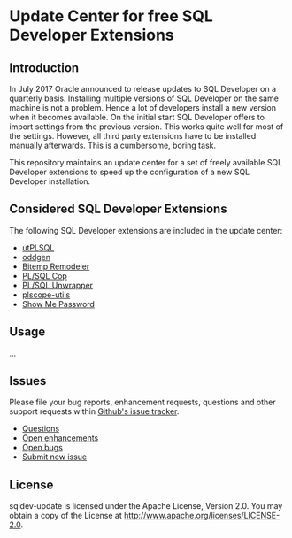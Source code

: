 # Update Center for free SQL Developer Extensions

## Introduction

In July 2017 Oracle announced to release updates to SQL Developer on a quarterly basis. Installing multiple versions of SQL Developer on the same machine is not a problem. Hence a lot of developers install a new version when it becomes available. On the initial start SQL Developer offers to import settings from the previous version. This works quite well for most of the settings. However, all third party extensions have to be installed manually afterwards. This is a cumbersome, boring task. 

This repository maintains an update center for a set of freely available SQL Developer extensions to speed up the configuration of a new SQL Developer installation.

## Considered SQL Developer Extensions

The following SQL Developer extensions are included in the update center:

- [utPLSQL](https://github.com/utPLSQL/utPLSQL-SQLDeveloper)
- [oddgen](https://github.com/oddgen/oddgen) 
- [Bitemp Remodeler](https://github.com/oddgen/bitemp)
- [PL/SQL Cop](https://github.com/Trivadis/plsql-cop-sqldev)
- [PL/SQL Unwrapper](https://github.com/Trivadis/plsql-unwrapper-sqldev)
- [plscope-utils](https://github.com/PhilippSalvisberg/plscope-utils/blob/master/sqldev/README.md)
- [Show Me Password](https://github.com/tomecode/show-me-password-sqldev-jdev)

## Usage

...

## Issues
Please file your bug reports, enhancement requests, questions and other support requests within [Github's issue tracker](https://help.github.com/articles/about-issues/).

* [Questions](https://github.com/PhilippSalvisberg/sqldev-update/issues?q=is%3Aissue+label%3Aquestion)
* [Open enhancements](https://github.com/PhilippSalvisberg/sqldev-update/issues?q=is%3Aopen+is%3Aissue+label%3Aenhancement)
* [Open bugs](https://github.com/PhilippSalvisberg/sqldev-update/issues?q=is%3Aopen+is%3Aissue+label%3Abug)
* [Submit new issue](https://github.com/PhilippSalvisberg/sqldev-update/issues/new)

## License

sqldev-update is licensed under the Apache License, Version 2.0. You may obtain a copy of the License at <http://www.apache.org/licenses/LICENSE-2.0>.
